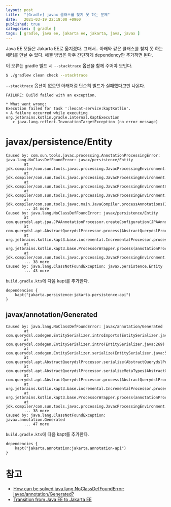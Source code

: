 ```yaml
---
layout: post
title:  "[Gradle] javax 클래스를 찾지 못 하는 문제"
date:   2021-03-19 22:18:00 +0900
published: true
categories: [ gradle ]
tags: [ gradle, java ee, jakarta ee, jakarta, java, javax ]
---
```


Java EE 모듈은 Jakarta EE로 옮겨졌다. 그래서.. 아래와 같은 클래스를 찾지 못 하는 에러를 만날 수 있다. 해결 방법은 아주 간단하게 dependency만 추가하면 된다.

이 오류는 gradle 빌드 시 `--stacktrace` 옵션을 함께 주어야 보인다.

```bash
$ ./gradlew clean check --stacktrace
```

`--stacktrace` 옵션이 없으면 아래처럼 단순히 빌드가 실패했다고만 나온다.

```
FAILURE: Build failed with an exception.

* What went wrong:
Execution failed for task ':leocat-service:kaptKotlin'.
> A failure occurred while executing org.jetbrains.kotlin.gradle.internal.KaptExecution
   > java.lang.reflect.InvocationTargetException (no error message)
```


# javax/persistence/Entity

```
Caused by: com.sun.tools.javac.processing.AnnotationProcessingError: java.lang.NoClassDefFoundError: javax/persistence/Entity
        at jdk.compiler/com.sun.tools.javac.processing.JavacProcessingEnvironment.callProcessor(JavacProcessingEnvironment.java:992)
        at jdk.compiler/com.sun.tools.javac.processing.JavacProcessingEnvironment.discoverAndRunProcs(JavacProcessingEnvironment.java:896)
        at jdk.compiler/com.sun.tools.javac.processing.JavacProcessingEnvironment$Round.run(JavacProcessingEnvironment.java:1222)
        at jdk.compiler/com.sun.tools.javac.processing.JavacProcessingEnvironment.doProcessing(JavacProcessingEnvironment.java:1334)
        at jdk.compiler/com.sun.tools.javac.main.JavaCompiler.processAnnotations(JavaCompiler.java:1258)
        ... 34 more
Caused by: java.lang.NoClassDefFoundError: javax/persistence/Entity
        at com.querydsl.apt.jpa.JPAAnnotationProcessor.createConfiguration(JPAAnnotationProcessor.java:37)
        at com.querydsl.apt.AbstractQuerydslProcessor.process(AbstractQuerydslProcessor.java:83)
        at org.jetbrains.kotlin.kapt3.base.incremental.IncrementalProcessor.process(incrementalProcessors.kt:89)
        at org.jetbrains.kotlin.kapt3.base.ProcessorWrapper.process(annotationProcessing.kt:166)
        at jdk.compiler/com.sun.tools.javac.processing.JavacProcessingEnvironment.callProcessor(JavacProcessingEnvironment.java:980)
        ... 38 more
Caused by: java.lang.ClassNotFoundException: javax.persistence.Entity
        ... 43 more
```

`build.gradle.kts`에 다음 kapt를 추가한다.

```
dependencies {
    kapt("jakarta.persistence:jakarta.persistence-api")
}
```


## javax/annotation/Generated

```
Caused by: java.lang.NoClassDefFoundError: javax/annotation/Generated
        at com.querydsl.codegen.EntitySerializer.introImports(EntitySerializer.java:423)
        at com.querydsl.codegen.EntitySerializer.intro(EntitySerializer.java:269)
        at com.querydsl.codegen.EntitySerializer.serialize(EntitySerializer.java:594)
        at com.querydsl.apt.AbstractQuerydslProcessor.serialize(AbstractQuerydslProcessor.java:606)
        at com.querydsl.apt.AbstractQuerydslProcessor.serializeMetaTypes(AbstractQuerydslProcessor.java:526)
        at com.querydsl.apt.AbstractQuerydslProcessor.process(AbstractQuerydslProcessor.java:98)
        at org.jetbrains.kotlin.kapt3.base.incremental.IncrementalProcessor.process(incrementalProcessors.kt:89)
        at org.jetbrains.kotlin.kapt3.base.ProcessorWrapper.process(annotationProcessing.kt:166)
        at jdk.compiler/com.sun.tools.javac.processing.JavacProcessingEnvironment.callProcessor(JavacProcessingEnvironment.java:980)
        ... 38 more
Caused by: java.lang.ClassNotFoundException: javax.annotation.Generated
        ... 47 more
```

`build.gradle.kts`에 다음 kapt를 추가한다.

```
dependencies {
    kapt("jakarta.annotation:jakarta.annotation-api")
}
```


# 참고

- [How can be solved java.lang.NoClassDefFoundError: javax/annotation/Generated?](https://stackoverflow.com/questions/48238014/how-can-be-solved-java-lang-noclassdeffounderror-javax-annotation-generated)
- [Transition from Java EE to Jakarta EE](https://blogs.oracle.com/javamagazine/transition-from-java-ee-to-jakarta-ee)
